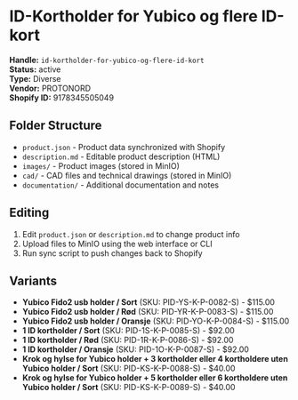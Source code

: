 # ID-Kortholder for Yubico og flere ID-kort

**Handle:** `id-kortholder-for-yubico-og-flere-id-kort`  
**Status:** active  
**Type:** Diverse  
**Vendor:** PROTONORD  
**Shopify ID:** 9178345505049  

## Folder Structure

- `product.json` - Product data synchronized with Shopify
- `description.md` - Editable product description (HTML)
- `images/` - Product images (stored in MinIO)
- `cad/` - CAD files and technical drawings (stored in MinIO)
- `documentation/` - Additional documentation and notes

## Editing

1. Edit `product.json` or `description.md` to change product info
2. Upload files to MinIO using the web interface or CLI
3. Run sync script to push changes back to Shopify

## Variants

- **Yubico Fido2 usb holder / Sort** (SKU: PID-YS-K-P-0082-S) - $115.00
- **Yubico Fido2 usb holder / Rød** (SKU: PID-YR-K-P-0083-S) - $115.00
- **Yubico Fido2 usb holder / Oransje** (SKU: PID-YO-K-P-0084-S) - $115.00
- **1 ID kortholder / Sort** (SKU: PID-1S-K-P-0085-S) - $92.00
- **1 ID kortholder / Rød** (SKU: PID-1R-K-P-0086-S) - $92.00
- **1 ID kortholder / Oransje** (SKU: PID-1O-K-P-0087-S) - $92.00
- **Krok og hylse for Yubico holder + 3 kortholder eller 4 kortholdere uten Yubico holder / Sort** (SKU: PID-KS-K-P-0088-S) - $40.00
- **Krok og hylse for Yubico holder + 5 kortholder eller 6 kortholdere uten Yubico holder / Sort** (SKU: PID-KS-K-P-0089-S) - $40.00
